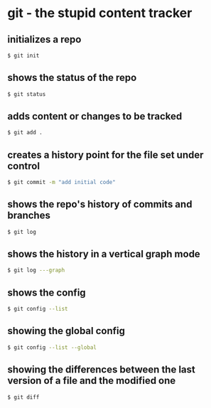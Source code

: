 # git - the stupid content tracker

## initializes a repo

```sh
$ git init
```

## shows the status of the repo

```sh
$ git status
```

## adds content or changes to be tracked

```sh
$ git add .
```

## creates a history point for the file set under control

```sh
$ git commit -m "add initial code"
```

## shows the repo's history of commits and branches

```sh
$ git log
```

## shows the history in a vertical graph mode

```sh
$ git log ---graph
```

## shows the config

```sh
$ git config --list
```


## showing the global config

```sh
$ git config --list --global
```

## showing the differences between the last version of a file and the modified one

```sh
$ git diff
```